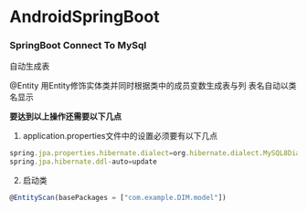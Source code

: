 # AndroidSpringBoot
### **SpringBoot Connect To MySql**

自动生成表

@Entity 用Entity修饰实体类并同时根据类中的成员变数生成表与列 表名自动以类名显示

**要达到以上操作还需要以下几点**

1. application.properties文件中的设置必须要有以下几点

```jsx
spring.jpa.properties.hibernate.dialect=org.hibernate.dialect.MySQL8Dialect
spring.jpa.hibernate.ddl-auto=update
```

 2.  启动类

```jsx
@EntityScan(basePackages = ["com.example.DIM.model"])
```
